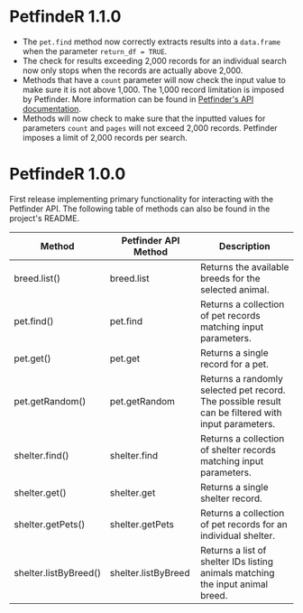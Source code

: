 # PetfindeR 1.1.0

* The `pet.find` method now correctly extracts results into a `data.frame` when the parameter `return_df = TRUE`.
* The check for results exceeding 2,000 records for an individual search now only stops when the records are actually above 2,000.
* Methods that have a `count` parameter will now check the input value to make sure it is not above 1,000. The 1,000 record limitation is imposed by Petfinder. More information can be found in [Petfinder's API documentation](https://www.petfinder.com/developers/api-docs#restrictions).
* Methods will now check to make sure that the inputted values for parameters `count` and `pages` will not exceed 2,000 records. Petfinder imposes a limit of 2,000 records per search.

# PetfindeR 1.0.0

First release implementing primary functionality for interacting with the Petfinder API. The following table of methods can also be found in the project's README.

| Method                | Petfinder API Method | Description                                                                                        |
|-----------------------|----------------------|----------------------------------------------------------------------------------------------------|
| breed.list()          | breed.list           | Returns the available breeds for the selected animal.                                              |
| pet.find()            | pet.find             | Returns a collection of pet records matching input parameters.                                     |
| pet.get()             | pet.get              | Returns a single record for a pet.                                                                 |
| pet.getRandom()       | pet.getRandom        | Returns a randomly selected pet record. The possible result can be filtered with input parameters. |
| shelter.find()        | shelter.find         | Returns a collection of shelter records matching input parameters.                                 |
| shelter.get()         | shelter.get          | Returns a single shelter record.                                                                   |
| shelter.getPets()     | shelter.getPets      | Returns a collection of pet records for an individual shelter.                                     |
| shelter.listByBreed() | shelter.listByBreed  | Returns a list of shelter IDs listing animals matching the input animal breed.

